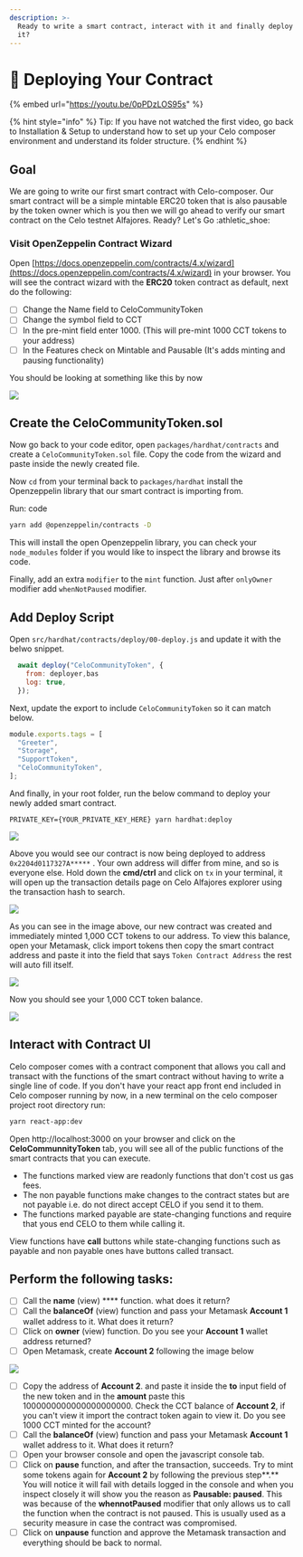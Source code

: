 ```yaml
---
description: >-
  Ready to write a smart contract, interact with it and finally deploy & verify
  it?
---
```


# 🚀 Deploying Your Contract



{% embed url="https://youtu.be/0pPDzLOS95s" %}

{% hint style="info" %}
Tip: If you have not watched the first video, go back to Installation & Setup to understand how to set up your Celo composer environment and understand its folder structure.
{% endhint %}

## Goal

We are going to write our first smart contract with Celo-composer. Our smart contract will be a simple mintable ERC20 token that is also pausable by the token owner which is you then we will go ahead to verify our smart contract on the Celo testnet Alfajores. Ready? Let's Go  :athletic\_shoe:

### Visit OpenZeppelin Contract Wizard

Open [https://docs.openzeppelin.com/contracts/4.x/wizard](https://docs.openzeppelin.com/contracts/4.x/wizard) in your browser. You will see the contract wizard with the **ERC20** token contract as default, next do the following:

* [ ] Change the Name field to CeloCommunityToken
* [ ] Change the symbol field to CCT
* [ ] In the pre-mint field enter 1000. (This will pre-mint 1000 CCT tokens to your address)
* [ ] In the Features check on Mintable and Pausable (It's adds minting and pausing functionality)

You should be looking at something like this by now

![](<../.gitbook/assets/Screen Shot 2022-08-09 at 9.53.33 PM.png>)

## Create the CeloCommunityToken.sol

Now go back to your code editor, open `packages/hardhat/contracts` and create a `CeloCommunityToken.sol` file. Copy the code from the wizard and paste inside the newly created file.

Now `cd`  from your terminal back to  `packages/hardhat`  install the Openzeppelin library that our smart contract is importing from.&#x20;

Run: code

```bash
yarn add @openzeppelin/contracts -D
```

This will install the open Openzeppelin library, you can check your `node_modules` folder if you would like to inspect the library and browse its code.

Finally, add an extra `modifier` to the `mint` function. Just after  `onlyOwner` modifier add `whenNotPaused` modifier.

## Add Deploy Script

Open `src/hardhat/contracts/deploy/00-deploy.js` and update it with the belwo snippet.

```javascript
  await deploy("CeloCommunityToken", {
    from: deployer,bas
    log: true,
  });
```

Next, update the export to include `CeloCommunityToken`  so it can match below.

```javascript
module.exports.tags = [
  "Greeter",
  "Storage",
  "SupportToken",
  "CeloCommunityToken",
];
```

And finally, in your root folder, run the below command to deploy your newly added smart contract.

```
PRIVATE_KEY={YOUR_PRIVATE_KEY_HERE} yarn hardhat:deploy
```

![](<../.gitbook/assets/Screen Shot 2022-08-09 at 11.56.33 PM.png>)

Above you would see our contract is now being deployed to address `0x2204d0117327A*****` . Your own address will differ from mine, and so is everyone else. Hold down the **cmd/ctrl** and click on  `tx`  in your terminal, it will open up the transaction details page on Celo Alfajores explorer using the transaction hash to search.

![](<../.gitbook/assets/Screen Shot 2022-08-10 at 12.13.16 AM.png>)

As you can see in the image above, our new contract was created and immediately minted 1,000 CCT tokens to our address. To view this balance, open your Metamask, click import tokens then copy the smart contract address and paste it into the field that says `Token Contract Address`  the rest will auto fill itself.

![](<../.gitbook/assets/Screen Shot 2022-08-10 at 12.45.51 AM.png>)

Now you should see your 1,000 CCT token balance.

![](<../.gitbook/assets/Screen Shot 2022-08-10 at 12.44.23 AM.png>)

## Interact with Contract UI

Celo composer comes with a contract component that allows you call and transact with the functions of the smart contract without having to write a single line of code. If you don't have your react app front end included in Celo composer running by now, in a new terminal on the celo composer project root directory run:

```bash
yarn react-app:dev
```

Open http://localhost:3000 on your browser and click on the **CeloCommunnityToken** tab, you will see all of the public functions of the smart contracts that you can execute.&#x20;

* The functions marked view are readonly functions that don't cost us gas fees.
* The non payable functions make changes to the contract states but are not payable i.e. do not direct accept CELO if you send it to them.
* The functions marked payable are state-changing functions and require that yous end CELO to them while calling it.

View functions have **call** buttons while state-changing functions such as payable and non payable ones have buttons called transact.



## **Perform the following tasks:**

* [ ] Call the **name** (view) **** function. what does it return?
* [ ] Call the **balanceOf** (view) function and pass your Metamask **Account 1** wallet address to it. What does it return?
* [ ] Click on **owner** (view) function. Do you see your **Account 1** wallet address returned?
* [ ] Open Metamask, create **Account 2** following the image below

![](<../.gitbook/assets/Screen Shot 2022-08-10 at 1.12.51 AM.png>)

* [ ] Copy the address of **Account 2**. and paste it inside the **to** input field of the new token and in the **amount** paste this 1000000000000000000000. Check the CCT balance of **Account 2**, if you can't view it import the contract token again to view it. Do you see 1000 CCT minted for the account?
* [ ] Call the **balanceOf** (view) function and pass your Metamask **Account 1** wallet address to it. What does it return?
* [ ] Open your browser console and open the javascript console tab.
* [ ] Click on **pause** function, and after the transaction, succeeds. Try to mint some tokens again for **Account 2** by following the previous step**.** You will notice it will fail with details logged in the console and when you inspect closely it will show you the reason as **Pausable: paused**. This was because of the **whennotPaused** modifier that only allows us to call the function when the contract is not paused. This is usually used as a security measure in case the contract was compromised.
* [ ] Click on **unpause** function and approve the Metamask transaction and everything should be back to normal.
